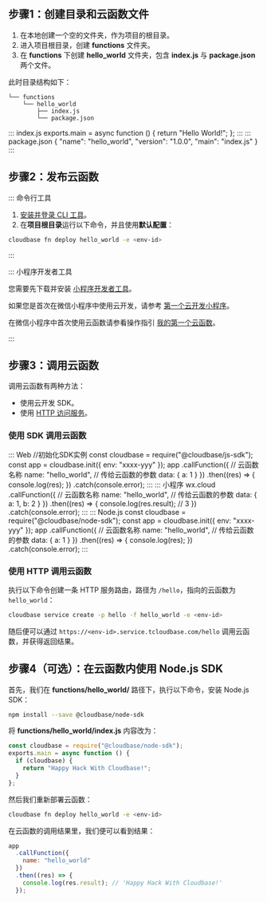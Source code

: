 ## 步骤1：创建目录和云函数文件

1. 在本地创建一个空的文件夹，作为项目的根目录。
2. 进入项目根目录，创建 **functions** 文件夹。
3. 在 **functions** 下创建 **hello_world** 文件夹，包含 **index.js** 与 **package.json** 两个文件。

此时目录结构如下：

```
└── functions
    └── hello_world
        ├── index.js
        └── package.json
```

<dx-codeblock>
:::  index.js
exports.main = async function () {
  return "Hello World!";
};
:::
:::  package.json
{
  "name": "hello_world",
  "version": "1.0.0",
  "main": "index.js"
}
:::
</dx-codeblock>



## 步骤2：发布云函数

<dx-tabs>

::: 命令行工具

1. [安装并登录 CLI 工具](https://cloud.tencent.com/document/product/876/41539)。
2. 在**项目根目录**运行以下命令，并且使用**默认配置**：

```bash
cloudbase fn deploy hello_world -e <env-id>
```

:::

::: 小程序开发者工具

您需要先下载并安装 [小程序开发者工具](https://developers.weixin.qq.com/miniprogram/dev/devtools/download.html)。

如果您是首次在微信小程序中使用云开发，请参考 [第一个云开发小程序](https://developers.weixin.qq.com/miniprogram/dev/wxcloud/basis/quickstart.html)。

在微信小程序中首次使用云函数请参看操作指引 [我的第一个云函数](https://developers.weixin.qq.com/miniprogram/dev/wxcloud/guide/functions/getting-started.html)。

:::

</dx-tabs>

## 步骤3：调用云函数

调用云函数有两种方法：
- 使用云开发 SDK。
- 使用 [HTTP 访问服务](https://cloud.tencent.com/document/product/876/41773)。

### 使用 SDK 调用云函数
<dx-codeblock>
:::  Web
//初始化SDK实例
const cloudbase = require("@cloudbase/js-sdk");
const app = cloudbase.init({
  env: "xxxx-yyy"
});
app
  .callFunction({
    // 云函数名称
    name: "hello_world",
    // 传给云函数的参数
    data: {
      a: 1
    }
  })
  .then((res) => {
    console.log(res);
  })
  .catch(console.error);
:::
:::  小程序
wx.cloud
  .callFunction({
    // 云函数名称
    name: "hello_world",
    // 传给云函数的参数
    data: {
      a: 1,
      b: 2
    }
  })
  .then((res) => {
    console.log(res.result); // 3
  })
  .catch(console.error);
:::
:::  Node.js
const cloudbase = require("@cloudbase/node-sdk");
const app = cloudbase.init({
  env: "xxxx-yyy"
});
app
  .callFunction({
    // 云函数名称
    name: "hello_world",
    // 传给云函数的参数
    data: {
      a: 1
    }
  })
  .then((res) => {
    console.log(res);
  })
  .catch(console.error);
:::
</dx-codeblock>


### 使用 HTTP 调用云函数

执行以下命令创建一条 HTTP 服务路由，路径为 `/hello`，指向的云函数为 `hello_world`：

```bash
cloudbase service create -p hello -f hello_world -e <env-id>
```

随后便可以通过 `https://<env-id>.service.tcloudbase.com/hello` 调用云函数，并获得返回结果。

## 步骤4（可选）：在云函数内使用 Node.js SDK

首先，我们在 **functions/hello_world/** 路径下，执行以下命令，安装 Node.js SDK：

```bash
npm install --save @cloudbase/node-sdk
```

将 **functions/hello_world/index.js** 内容改为：

```js
const cloudbase = require("@cloudbase/node-sdk");
exports.main = async function () {
  if (cloudbase) {
    return "Happy Hack With Cloudbase!";
  }
};
```

然后我们重新部署云函数：

```bash
cloudbase fn deploy hello_world -e <env-id>
```

在云函数的调用结果里，我们便可以看到结果：

```js
app
  .callFunction({
    name: "hello_world"
  })
  .then((res) => {
    console.log(res.result); // 'Happy Hack With Cloudbase!'
  });
```
